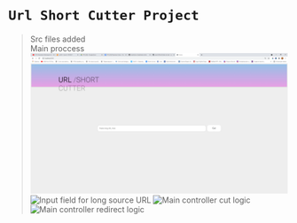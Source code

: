 ﻿# `Url Short Cutter Project`
> Src files added    
> Main proccess
![Home page](https://github.com/ousookie/java/blob/main/UrlShortCutter/images/usrl-short-cutter_home_page.png?raw=true "Home page")
![Input field for long source URL](https://github.com/ousookie/java/blob/main/UrlShortCutter/images/usrl-short-cutter_main_logic1.png?raw=true "Input field for long source URL")
![Main controller cut logic](https://github.com/ousookie/java/blob/main/UrlShortCutter/images/usrl-short-cutter_main_logic2.png?raw=true "Main controller cut logic")
![Main controller redirect logic](https://github.com/ousookie/java/blob/main/UrlShortCutter/images/usrl-short-cutter_main_logic3.png?raw=true "Main controller redirect logic")